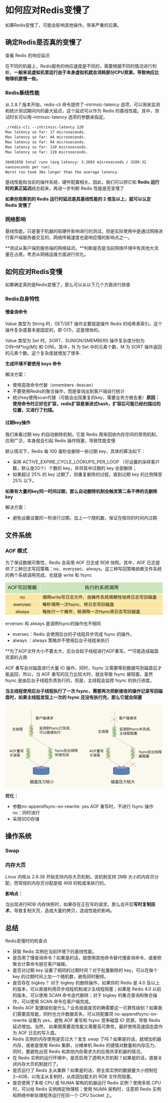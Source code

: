 # 如何应对Redis变慢了

如果Redis变慢了，可能会影响其他操作。带来严重的后果。



## 确定Redis是否真的变慢了

查看 Redis 的响应延迟

在不同的机器上，Redis服务的响应速度是不同的，需要根据不同的情况进行判断，**一般来说虚拟机里运行由于本身虚拟机就会消耗部分CPU资源，导致响应比物理机要慢一些。**



### Redis基线性能

从 2.8.7 版本开始，redis-cli 命令提供了–intrinsic-latency 选项，可以用来监测和统计测试期间内的最大延迟，这个延迟可以作为 Redis 的基线性能。其中，测试时长可以用–intrinsic-latency 选项的参数来指定。

```shell
./redis-cli --intrinsic-latency 120
Max latency so far: 17 microseconds.
Max latency so far: 44 microseconds.
Max latency so far: 94 microseconds.
Max latency so far: 110 microseconds.
Max latency so far: 119 microseconds.

36481658 total runs (avg latency: 3.2893 microseconds / 3289.32 nanoseconds per run).
Worst run took 36x longer than the average latency.
```

基线性能和当前的操作系统、硬件配置相关。因此，我们可以把它和 **Redis 运行时的真正延迟**结合起来，再进一步判断 Redis 性能是否变慢了

**如果你观察到的 Redis 运行时延迟是其基线性能的 2 倍及以上，就可以认定 Redis 变慢了**

### 网络影响

基线性能，只是基于机器的软硬件影响进行的测试，但是实际使用中是通过网络进行客户端服务器交互的，网络传输速度也是响应慢的影响点之一。

**测试从客户端到服务端的网络延迟。**判断是否是当前网络环境中有其他大流量在占用，考虑从网络运维方面进行优化。



## 如何应对Redis变慢

如果确定真的是Redis变慢了，那么可以从以下几个方面进行排查

### Redis自身特性

#### 慢查询命令

Value 类型为 String 时，GET/SET 操作主要就是操作 Redis 的哈希表索引。这个操作复杂度基本是固定的，即 O(1)，这是很快的。

Value 类型为 Set 时，SORT、SUNION/SMEMBERS 操作复杂度分别为 O(N+M*log(M)) 和 O(N)。其中，N 为 Set 中的元素个数，M 为 SORT 操作返回的元素个数。这个复杂度就增加了很多.

**生成环境不要使用 keys 命令**

解决方案：

- 使用高效命令代替（smembers -》sscan）
- 不要使用Redis的聚合操作，而是查询出到客户端自行统计
- 统计key使用scan代替（可能会出现重复的key，需要业务方做去重）**原因：使用命令时正好在扩容，redis扩容是渐进式hash，扩容后可能已经扫描过的位置，又进行了扫描。**



#### 过期key操作

我们来看过期 key 的自动删除机制。它是 Redis 用来回收内存空间的常用机制，应用广泛，本身就会引起 Redis 操作阻塞，导致性能变慢

默认情况下，Redis 每 100 毫秒会删除一些过期 key，具体的算法如下：

- 采样 ACTIVE_EXPIRE_CYCLE_LOOKUPS_PER_LOOP （可设置的采样客户数，默认是20个）个数的 key，并将其中过期的 key 全部删除；
- 如果超过 25% 的 key 过期了，则重复删除的过程，直到过期 key 的比例降至 25% 以下。

**如果有大量的key同一时间过期，那么自动删除机制会触发第二条不停的去删除key**

解决方案：

- 避免设置设置同一秒进行过期，加上一个随机数，保证在相邻的时间内过期



## 文件系统

### AOF 模式

为了保证数据可靠性，Redis 会采用 AOF 日志或 RDB 快照。其中，AOF 日志提供了三种日志写回策略：no、everysec、always。这三种写回策略依赖文件系统的两个系统调用完成，也就是 write 和 fsync

![image-20210522195550163](assets/image-20210522195550163.png)

erversec  和 always 是调用fsync的操作也不相同

- eversec：Redis 会使用后台的子线程异步完成 fsync 的操作。
- always ：always 策略并不使用后台子线程来执行

**为了AOF文件大小不要太大，后台会起子线程进行AOF重写。**可能造成磁盘资源的占用

AOF 重写会对磁盘进行大量 IO 操作，同时，fsync 又需要等到数据写到磁盘后才能返回，所以，当 AOF 重写的压力比较大时，就会导致 fsync 被阻塞。虽然 fsync 是由后台子线程负责执行的，但是，主线程会监控 fsync 的执行进度。

**当主线程使用后台子线程执行了一次 fsync，需要再次把新接收的操作记录写回磁盘时，如果主线程发现上一次的 fsync 还没有执行完，那么它就会阻塞**

![image-20210522195906138](assets/image-20210522195906138.png)

**优化：**

- 参数no-appendfsync-on-rewrite:  yes  AOF 重写时，不进行 fsync 操作   no：同时进行
- 采用SDD存储

## 操作系统

### Swap



### 内存大页

Linux 内核从 2.6.38 开始支持内存大页机制，该机制支持 2MB 大小的内存页分配，而常规的内存页分配是按 4KB 的粒度来执行的。

**影响点：**

当出现进行RDB 内存快照时，如果存在正在写的请求，那么会开启**写时复制技术**，导致复制大页，造成大量的拷贝，造成性能的影响。

## 总结

Redis变慢时的检查点

- 获取 Redis 实例在当前环境下的基线性能。
- 是否用了慢查询命令？如果是的话，就使用其他命令替代慢查询命令，或者把聚合计算命令放在客户端做。
- 是否对过期 key 设置了相同的过期时间？对于批量删除的 key，可以在每个 key 的过期时间上加一个随机数，避免同时删除。
- 是否存在 bigkey？ 对于 bigkey 的删除操作，如果你的 Redis 是 4.0 及以上的版本，可以直接利用异步线程机制减少主线程阻塞；如果是 Redis 4.0 以前的版本，可以使用 SCAN 命令迭代删除；对于 bigkey 的集合查询和聚合操作，可以使用 SCAN 命令在客户端完成。
- Redis AOF 配置级别是什么？业务层面是否的确需要这一可靠性级别？如果我们需要高性能，同时也允许数据丢失，可以将配置项 no-appendfsync-on-rewrite 设置为 yes，避免 AOF 重写和 fsync 竞争磁盘 IO 资源，导致 Redis 延迟增加。当然， 如果既需要高性能又需要高可靠性，最好使用高速固态盘作为 AOF 日志的写入盘。
- Redis 实例的内存使用是否过大？发生 swap 了吗？如果是的话，就增加机器内存，或者是使用 Redis 集群，分摊单机 Redis 的键值对数量和内存压力。同时，要避免出现 Redis 和其他内存需求大的应用共享机器的情况。
- 在 Redis 实例的运行环境中，是否启用了透明大页机制？如果是的话，直接关闭内存大页机制就行了。
- 是否运行了 Redis 主从集群？如果是的话，把主库实例的数据量大小控制在 2~4GB，以免主从复制时，从库因加载大的 RDB 文件而阻塞。
- 是否使用了多核 CPU 或 NUMA 架构的机器运行 Redis 实例？使用多核 CPU 时，可以给 Redis 实例绑定物理核；使用 NUMA 架构时，注意把 Redis 实例和网络中断处理程序运行在同一个 CPU Socket 上。